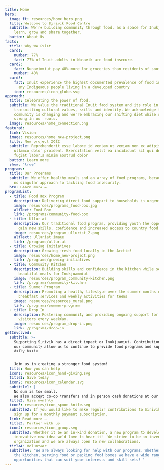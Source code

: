 ```yaml
---
title: Home
hero:
  image_ft: resources/home_hero.png
  title: Welcome to Sirivik Food Centre
  subtitle: We’re building community through food, as a space for Inukjuamiut to
    learn, grow and share together.
  button: About Us
facts:
  title: Why We Exist
  card1:
    number: 77%
    fact: 77% of Inuit adults in Nunavik are food insecure.
  card2:
    fact: Nunavimmiut pay 48% more for groceries than residents of southern Quebec.
    number: 48%
  card3:
    fact: Inuit experience the highest documented prevalence of food insecurity of
      any Indigenous people living in a developed country
    icon: resources/icon_globe.svg
approach:
  title: Celebrating the power of food.
  subtitle: We value the traditional Inuit food system and its role in
    transmitting cultural values, skills and identity. We acknowledge that our
    community is changing and we're embracing our shifting diet while standing
    strong in our roots.
  image: resources/home_connection.png
featured:
  link: Vision
  image: resources/home_new-project.png
  title: New project 2022
  subtitle: Reprehenderit esse labore id veniam ut veniam non ex adipisicing amet
    ullamco dolor proident. Exercitation velit ea incididunt sit qui do ipsum
    fugiat laboris minim nostrud dolor
  button: Learn more
  show: "true"
programs:
  title: Our Programs
  subtitle: We offer healthy meals and an array of food programs, because there’s
    no singular approach to tackling food insecurity.
  btn: Learn more →
programList:
  - title: Food Box Program
    description: Delivering direct food support to households in urgent need of assistance
    image: resources/programs_food-box.jpg
    altText: Food Box
    link: /programs/community-food-box
  - title: Ulluriat
    description: Our traditional food program, providing youth the opportunity to
      gain new skills, confidence and increased access to country food.
    image: resources/program_ulluriat_2.png
    altText: Ulluriat image
    link: /programs/ulluriat
  - title: Growing Initiatives
    description: Growing fresh food locally in the Arctic!
    image: resources/home_new-project.png
    link: /programs/growing-initiatives
  - title: Community Kitchen
    description: Building skills and confidence in the kitchen while serving up big
      beautiful meals for Inukjuammiut
    image: resources/program_community-kitchen.png
    link: /programs/community-kitchen
  - title: Summer Program
    description: Promoting a healthy lifestyle over the summer months with daily
      breakfast services and weekly activities for teens
    image: resources/resources_mural.png
    link: /programs/summer-program
  - title: Drop In
    description: Fostering community and providing ongoing support for drop in
      visitors every weekday.
    image: resources/program_drop-in.png
    link: /programs/drop-in
getInvolved:
  subtitle: >-
    Supporting Sirivik has a direct impact on Inukjuamiut. Contributions from
    our community allow us to continue to provide food programs and support on a
    daily basis


    Join us in creating a stronger food system!
  title: How you can help
  icon1: resources/icon_hand-giving.svg
  title1: Give today
  icon2: resources/icon_calendar.svg
  subtitle1: |
    No sum is too small.
    We also accept co-op transfers and in person cash donations at our location.
  title2: Give monthly
  icon3: resources/icon_spoon-knife.svg
  subtitle2: If you would like to make regular contributions to Sirivik you can
    sign up for a monthly payment subscription.
  link: Read more →
  title3: Partner with us
  icon4: resources/icon_group.svg
  subtitle3: Whether it be an in-kind donation, a new program to develop or an
    innovative new idea we’d love to hear it!  We strive to be an inventive
    organization and we are always open to new collaborations.
  title4: Volunteer
  subtitle4: "We are always looking for help with our programs. Whether it’s in
    the kitchen, serving food or packing food boxes we have a wide range of
    opportunities that can suit your interests and skill sets! "
---
```

